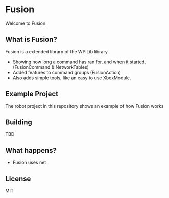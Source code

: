 # Fusion
Welcome to Fusion

## What is Fusion?
Fusion is a extended library of the WPILib library.
- Showing how long a command has ran for, and when it started. (FusionCommand & NetworkTables)
- Added features to command groups (FusionAction)
- Also adds simple tools, like an easy to use XboxModule.


## Example Project
The robot project in this repository shows an example of how Fusion works

## Building
TBD

## What happens?
- Fusion uses net

## License 
MIT